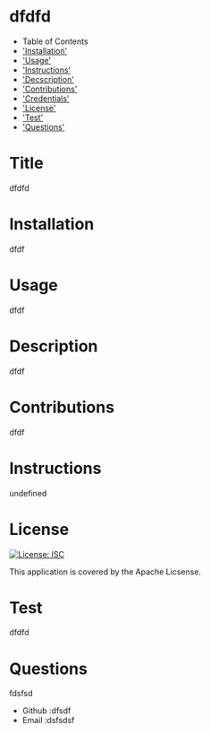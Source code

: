 # dfdfd
* Table of Contents
* ['Installation'](#installation)
* ['Usage'](#usage)
* ['Instructions'](#instructions)
* ['Decscription'](#description)
* ['Contributions'](#contributions)
* ['Credentials'](#credentials)
* ['License'](#license)
* ['Test'](#test)
* ['Questions'](#questions)

        
# Title
dfdfd
# Installation
dfdf
# Usage 
dfdf
# Description
dfdf
# Contributions
dfdf
# Instructions
undefined
# License
[![License: ISC](https://img.shields.io/badge/License-ISC-blue.svg)](https://opensource.org/licenses/ISC)

This application is covered by the Apache Licsense.
# Test
dfdfd

# Questions
fdsfsd
* Github :dfsdf
* Email :dsfsdsf